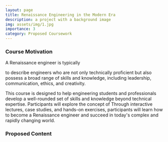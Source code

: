 ```yaml
---
layout: page
title: Renaissance Engineering in the Modern Era
description: a project with a background image
img: assets/img/1.jpg
importance: 3
category: Proposed Coursework
---
```


### Course Motivation
A Renaissance engineer is typically

 to describe engineers who are not only technically proficient but also possess a broad range of skills and knowledge, including leadership, communication, ethics, and creativity.

This course is designed to help engineering students and professionals develop a well-rounded set of skills and knowledge beyond technical expertise. Participants will explore the concept of  Through interactive lectures, case studies, and hands-on exercises, participants will learn how to become a Renaissance engineer and succeed in today's complex and rapidly changing world.

### Proposed Content